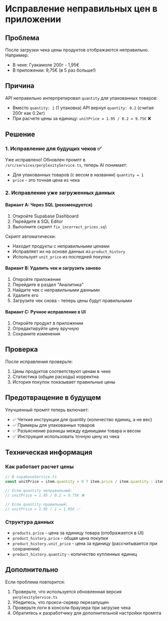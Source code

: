 # Исправление неправильных цен в приложении

## Проблема

После загрузки чека цены продуктов отображаются неправильно. Например:
- В чеке: Гуакамоле 200г - 1,95€
- В приложении: 9,75€ (в 5 раз больше!)

## Причина

API неправильно интерпретировал `quantity` для упакованных товаров:
- Вместо `quantity: 1` (1 упаковка) API вернул `quantity: 0.2` (считая 200г как 0.2кг)
- При расчете цены за единицу: `unitPrice = 1.95 / 0.2 = 9.75€` ❌

## Решение

### 1. Исправление для будущих чеков ✅

Уже исправлено! Обновлен промпт в `/src/services/perplexityService.ts`, теперь AI понимает:
- Для упакованных товаров (с весом в названии) `quantity = 1`
- `price` - это точная цена из чека

### 2. Исправление уже загруженных данных

#### Вариант A: Через SQL (рекомендуется)

1. Откройте Supabase Dashboard
2. Перейдите в SQL Editor
3. Выполните скрипт `fix_incorrect_prices.sql`

Скрипт автоматически:
- Находит продукты с неправильными ценами
- Исправляет их на основе данных из `product_history`
- Использует `unit_price` из последней покупки

#### Вариант B: Удалить чек и загрузить заново

1. Откройте приложение
2. Перейдите в раздел "Аналитика"
3. Найдите чек с неправильными данными
4. Удалите его
5. Загрузите чек снова - теперь цены будут правильными

#### Вариант C: Ручное исправление в UI

1. Откройте продукт в приложении
2. Отредактируйте цену вручную
3. Сохраните изменения

## Проверка

После исправления проверьте:
1. Цены продуктов соответствуют ценам в чеке
2. Статистика (общие расходы) корректна
3. История покупок показывает правильные цены

## Предотвращение в будущем

Улучшенный промпт теперь включает:
- ✅ Четкие инструкции для quantity (количество единиц, а не вес)
- ✅ Примеры для упакованных товаров
- ✅ Разъяснение разницы между единицами товара и весом
- ✅ Инструкция использовать точную цену из чека

## Техническая информация

### Как работает расчет цены

```typescript
// В supabaseService.ts
const unitPrice = item.quantity > 0 ? item.price / item.quantity : item.price

// Если quantity неправильный:
// unitPrice = 1.95 / 0.2 = 9.75€ ❌

// Если quantity правильный:
// unitPrice = 1.95 / 1 = 1.95€ ✅
```

### Структура данных

- `products.price` - цена за единицу товара (отображается в UI)
- `product_history.price` - общая цена покупки
- `product_history.unit_price` - цена за единицу (рассчитывается при сохранении)
- `product_history.quantity` - количество купленных единиц

## Дополнительно

Если проблема повторится:
1. Проверьте, что используется обновленная версия `perplexityService.ts`
2. Убедитесь, что прокси-сервер перезапущен
3. Проверьте логи в консоли браузера при загрузке чека
4. Обратитесь к разработчику для дополнительной настройки промпта

